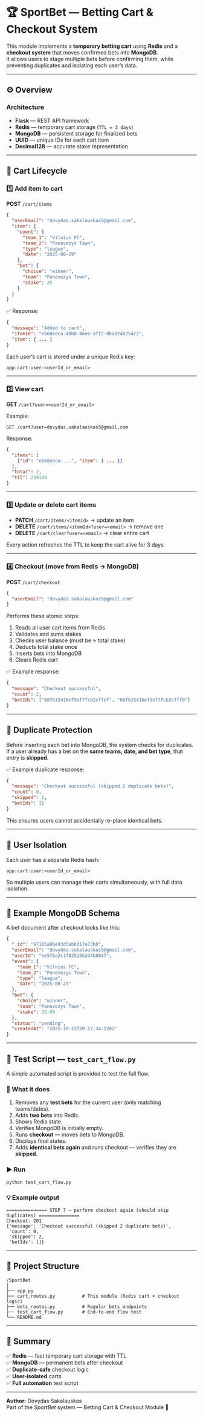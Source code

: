 # 🏆 SportBet — Betting Cart & Checkout System

This module implements a **temporary betting cart** using **Redis** and a **checkout system** that moves confirmed bets into **MongoDB**.  
It allows users to stage multiple bets before confirming them, while preventing duplicates and isolating each user’s data.

---

## ⚙️ Overview

### Architecture
- **Flask** — REST API framework  
- **Redis** — temporary cart storage (`TTL = 3 days`)  
- **MongoDB** — persistent storage for finalized bets  
- **UUID** — unique IDs for each cart item  
- **Decimal128** — accurate stake representation  

---

## 🧩 Cart Lifecycle

### 1️⃣ Add item to cart
**POST** `/cart/items`

```json
{
  "userEmail": "dovydas.sakalauskas5@gmail.com",
  "item": {
    "event": {
      "team_1": "Vilnius FC",
      "team_2": "Panevezys Town",
      "type": "league",
      "date": "2025-08-29"
    },
    "bet": {
      "choice": "winner",
      "team": "Panevezys Town",
      "stake": 25
    }
  }
}
```

✅ Response:
```json
{
  "message": "Added to cart",
  "itemId": "eb68eeca-40b8-46ee-aff2-0bad248254c2",
  "item": { ... }
}
```

Each user’s cart is stored under a unique Redis key:
```
app:cart:user:<userId_or_email>
```

---

### 2️⃣ View cart
**GET** `/cart?user=<userId_or_email>`

Example:
```
GET /cart?user=dovydas.sakalauskas5@gmail.com
```

Response:
```json
{
  "items": [
    {"id": "eb68eeca-...", "item": { ... }}
  ],
  "total": 2,
  "ttl": 259199
}
```

---

### 3️⃣ Update or delete cart items

- **PATCH** `/cart/items/<itemId>` → update an item  
- **DELETE** `/cart/items/<itemId>?user=<email>` → remove one  
- **DELETE** `/cart/clear?user=<email>` → clear entire cart  

Every action refreshes the TTL to keep the cart alive for 3 days.

---

### 4️⃣ Checkout (move from Redis → MongoDB)

**POST** `/cart/checkout`

```json
{
  "userEmail": "dovydas.sakalauskas5@gmail.com"
}
```

Performs these atomic steps:
1. Reads all user cart items from Redis  
2. Validates and sums stakes  
3. Checks user balance (must be ≥ total stake)  
4. Deducts total stake once  
5. Inserts bets into MongoDB  
6. Clears Redis cart  

✅ Example response:
```json
{
  "message": "Checkout successful",
  "count": 2,
  "betIds": ["68fb15416ef9ef7fcb2cffef", "68fb15416ef9ef7fcb2cfff0"]
}
```

---

## 🧠 Duplicate Protection

Before inserting each bet into MongoDB, the system checks for duplicates.  
If a user already has a bet on the **same teams, date, and bet type**, that entry is **skipped**.

✅ Example duplicate response:
```json
{
  "message": "Checkout successful (skipped 2 duplicate bets)",
  "count": 0,
  "skipped": 2,
  "betIds": []
}
```

This ensures users cannot accidentally re-place identical bets.

---

## 🔐 User Isolation

Each user has a separate Redis hash:
```
app:cart:user:<userId_or_email>
```

So multiple users can manage their carts simultaneously, with full data isolation.

---

## 🧾 Example MongoDB Schema

A bet document after checkout looks like this:

```json
{
  "_id": "67185a86e93d5ab6d17a73b0",
  "userEmail": "dovydas.sakalauskas5@gmail.com",
  "userId": "ee576a2c1f82513b2d4b8047",
  "event": {
    "team_1": "Vilnius FC",
    "team_2": "Panevezys Town",
    "type": "league",
    "date": "2025-08-29"
  },
  "bet": {
    "choice": "winner",
    "team": "Panevezys Town",
    "stake": 25.00
  },
  "status": "pending",
  "createdAt": "2025-10-23T20:17:34.120Z"
}
```

---

## 🧪 Test Script — `test_cart_flow.py`

A simple automated script is provided to test the full flow.

### 🔄 What it does
1. Removes any **test bets** for the current user (only matching teams/dates).  
2. Adds **two bets** into Redis.  
3. Shows Redis state.  
4. Verifies MongoDB is initially empty.  
5. Runs **checkout** — moves bets to MongoDB.  
6. Displays final states.  
7. Adds **identical bets again** and runs checkout — verifies they are **skipped**.

### ▶️ Run
```bash
python test_cart_flow.py
```

### 💡 Example output
```
=============== STEP 7 — perform checkout again (should skip duplicates) ===============
Checkout: 201
{'message': 'Checkout successful (skipped 2 duplicate bets)',
 'count': 0,
 'skipped': 2,
 'betIds': []}
```

---

## 📁 Project Structure

```
/SportBet
│
├── app.py
├── cart_routes.py          # This module (Redis cart + checkout logic)
├── bets_routes.py          # Regular bets endpoints
├── test_cart_flow.py       # End-to-end flow test
└── README.md
```

---

## 🧩 Summary

✅ **Redis** — fast temporary cart storage with TTL  
✅ **MongoDB** — permanent bets after checkout  
✅ **Duplicate-safe** checkout logic  
✅ **User-isolated** carts  
✅ **Full automation** test script  

---

**Author:** Dovydas Sakalauskas  
Part of the *SportBet* system — Betting Cart & Checkout Module 🏅

